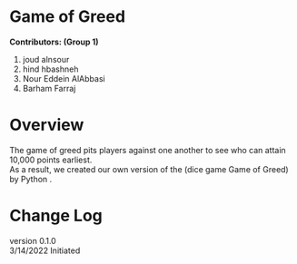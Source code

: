 # Game of Greed 
**Contributors: (Group 1)**
1. joud alnsour 
2. hind hbashneh
3. Nour Eddein AlAbbasi
4. Barham Farraj
 
# Overview
The game of greed pits players against one another to see who can attain 10,000 points earliest.<br>
As a result, we created our own version of the (dice game Game of Greed) by Python .

# Change Log
version 0.1.0<br>
3/14/2022 Initiated
